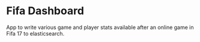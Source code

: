 Fifa Dashboard
===============
App to write various game and player stats available after an online game in Fifa 17 to elasticsearch.
